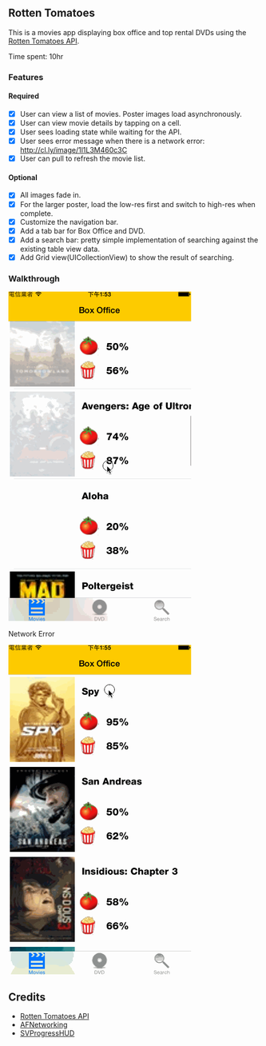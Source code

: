 ## Rotten Tomatoes

This is a movies app displaying box office and top rental DVDs using the [Rotten Tomatoes API](http://developer.rottentomatoes.com/docs/read/JSON).

Time spent: 10hr

### Features

#### Required

* [x] User can view a list of movies. Poster images load asynchronously.
* [x] User can view movie details by tapping on a cell.
* [x] User sees loading state while waiting for the API.
* [x] User sees error message when there is a network error: http://cl.ly/image/1l1L3M460c3C
* [x] User can pull to refresh the movie list.

#### Optional

* [x] All images fade in.
* [x] For the larger poster, load the low-res first and switch to high-res when complete.
* [x] Customize the navigation bar.
* [x] Add a tab bar for Box Office and DVD.
* [x] Add a search bar: pretty simple implementation of searching against the existing table view data.
* [x] Add Grid view(UICollectionView) to show the result of searching.

### Walkthrough
![Video Walkthrough](Demo.gif)

Network Error

![Video Walkthrough](network.gif)

Credits
---------
* [Rotten Tomatoes API](http://developer.rottentomatoes.com/docs/read/JSON)
* [AFNetworking](https://github.com/AFNetworking/AFNetworking)
* [SVProgressHUD](https://github.com/TransitApp/SVProgressHUD)
